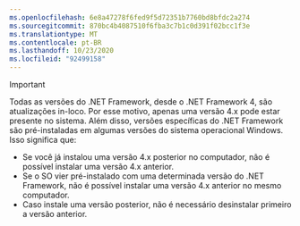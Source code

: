 ```yaml
---
ms.openlocfilehash: 6e8a47278f6fed9f5d72351b7760bd8bfdc2a274
ms.sourcegitcommit: 870bc4b4087510f6fba3c7b1c0d391f02bcc1f3e
ms.translationtype: MT
ms.contentlocale: pt-BR
ms.lasthandoff: 10/23/2020
ms.locfileid: "92499158"
---
```


> [!IMPORTANT]
> Todas as versões do .NET Framework, desde o .NET Framework 4, são atualizações in-loco. Por esse motivo, apenas uma versão 4.x pode estar presente no sistema. Além disso, versões específicas do .NET Framework são pré-instaladas em algumas versões do sistema operacional Windows. Isso significa que:
>
> - Se você já instalou uma versão 4.x posterior no computador, não é possível instalar uma versão 4.x anterior.
> - Se o SO vier pré-instalado com uma determinada versão do .NET Framework, não é possível instalar uma versão 4.x anterior no mesmo computador.
> - Caso instale uma versão posterior, não é necessário desinstalar primeiro a versão anterior.

